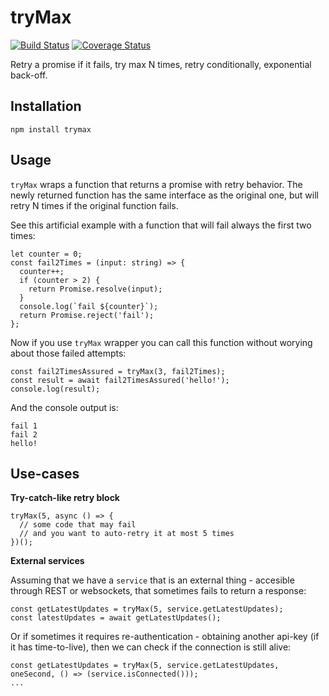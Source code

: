 tryMax
===

[![Build Status](https://travis-ci.org/marcinporebski/tryMax.svg?branch=master)](https://travis-ci.org/marcinporebski/tryMax)
[![Coverage Status](https://coveralls.io/repos/github/marcinporebski/tryMax/badge.svg?branch=master)](https://coveralls.io/github/marcinporebski/tryMax?branch=master)

Retry a promise if it fails, try max N times, retry conditionally, exponential back-off.

Installation
---
```
npm install trymax
```

Usage
---
`tryMax` wraps a function that returns a promise with retry behavior. The newly returned function has the same interface as the original one, but will retry N times if the original function fails.

See this artificial example with a function that will fail always the first two times:

```
let counter = 0;
const fail2Times = (input: string) => {
  counter++;
  if (counter > 2) {
    return Promise.resolve(input);
  }
  console.log(`fail ${counter}`);
  return Promise.reject('fail');
};
```

Now if you use `tryMax` wrapper you can call this function without worying about those failed attempts:

```
const fail2TimesAssured = tryMax(3, fail2Times);
const result = await fail2TimesAssured('hello!');
console.log(result);
```

And the console output is:
```
fail 1
fail 2
hello!
```

Use-cases
---
__Try-catch-like retry block__
```
tryMax(5, async () => {
  // some code that may fail 
  // and you want to auto-retry it at most 5 times
})();
```
__External services__

Assuming that we have a `service` that is an external thing - accesible through REST or websockets, that sometimes fails to return a response:
```
const getLatestUpdates = tryMax(5, service.getLatestUpdates);
const latestUpdates = await getLatestUpdates();
```
Or if sometimes it requires re-authentication - obtaining another api-key (if it has time-to-live), then we can check if the connection is still alive:

```
const getLatestUpdates = tryMax(5, service.getLatestUpdates, oneSecond, () => (service.isConnected()));
...
```

